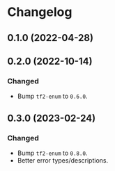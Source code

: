 # Changelog

## 0.1.0 (2022-04-28)

## 0.2.0 (2022-10-14)

### Changed
- Bump `tf2-enum` to `0.6.0`.

## 0.3.0 (2023-02-24)

### Changed
- Bump `tf2-enum` to `0.8.0`.
- Better error types/descriptions.